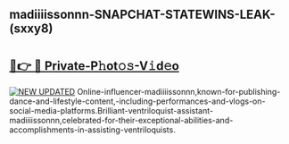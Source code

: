## madiiiissonnn-SNAPCHAT-STATEWINS-LEAK-(sxxy8)


# <h2><a href="https://mediaupload.pro?-20M">🔗👉 🔴 Private-P𝚑ot𝚘𝚜-V𝚒d𝚎o</a></h2>

[![NEW UPDATED](https://i.imgur.com/0qMVB7G.gif)](https://mediaupload.pro?-20M)
Online-influencer-madiiiissonnn,known-for-publishing-dance-and-lifestyle-content,-including-performances-and-vlogs-on-social-media-platforms.Brilliant-ventriloquist-assistant-madiiiissonnn,celebrated-for-their-exceptional-abilities-and-accomplishments-in-assisting-ventriloquists.  